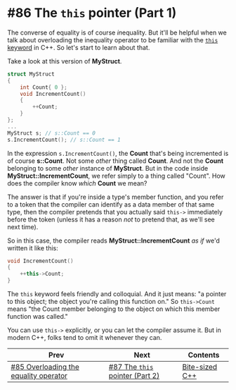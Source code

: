 # #86 The `this` pointer (Part 1)

The converse of equality is of course *in*equality. But it'll be helpful when we talk about overloading the inequality operator to be familiar with the [`this` keyword](https://docs.microsoft.com/cpp/cpp/this-pointer) in C++. So let's start to learn about that.

Take a look at this version of **MyStruct**.

```cpp
struct MyStruct
{
    int Count{ 0 };
    void IncrementCount()
    {
        ++Count;
    }
};
...
MyStruct s; // s::Count == 0
s.IncrementCount(); // s::Count == 1
```

In the expression `s.IncrementCount()`, the **Count** that's being incremented is of course **s::Count**. Not some *other* thing called **Count**. And not the **Count** belonging to some *other* instance of **MyStruct**. But in the code inside **MyStruct::IncrementCount**, we refer simply to a thing called "Count". How does the compiler know *which* **Count** we mean?

The answer is that if you're inside a type's member function, and you refer to a token that the compiler can identify as a data member of that same type, then the compiler pretends that you actually said `this->` immediately before the token (unless it has a reason *not* to pretend that, as we'll see next time).

So in this case, the compiler reads **MyStruct::IncrementCount** *as if* we'd written it like this:

```cpp
void IncrementCount()
{
    ++this->Count;
}
```

The `this` keyword feels friendly and colloquial. And it just means: "a pointer to this object; the object you're calling this function on." So `this->Count` means "the Count member belonging to the object on which this member function was called."

You can use `this->` explicitly, or you can let the compiler assume it. But in modern C++, folks tend to omit it whenever they can.

|Prev|Next|Contents|
|-|-|-|
|[#85 Overloading the equality operator](085.md)|[#87 The `this` pointer (Part 2)](087.md)|[Bite-sized C++](../README.md)|
